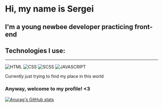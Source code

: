 # Hi, my name is Sergei
## I'm a young newbee developer practicing front-end

## Technologies I use:
____
![HTML](https://img.shields.io/badge/-HTML-000?style=for-the-badge&logo=HTML5&logoColor=e56229)
![CSS](https://img.shields.io/badge/-CSS-000?style=for-the-badge&logo=CSS3&logoColor=2965f1)
![SCSS](https://img.shields.io/badge/-SCSS-000?style=for-the-badge&logo=Scss&logoColor=ce679a)
![JAVASCRIPT](https://img.shields.io/badge/-JAVASCRIPT-000?style=for-the-badge&logo=JavaScript&logoColor=efd81d)

Currently just trying to find my place in this world

### Anyway, welcome to my profile! <3

[![Anurag's GitHub stats](https://github-readme-stats.vercel.app/api?username=g4rv&hide=prs,issues&show_icons=true&theme=dark)](https://github.com/anuraghazra/github-readme-stats)
